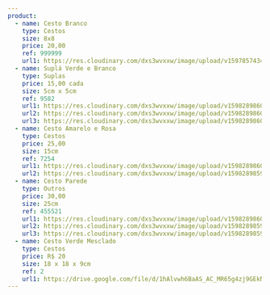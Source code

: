 ```yaml
---
product:
  - name: Cesto Branco
    type: Cestos
    size: 8x8
    price: 20,00
    ref: 999999
    url1: https://res.cloudinary.com/dxs3wvxxw/image/upload/v1597857434/atelieDaAdri/card3.jpg
  - name: Suplá Verde e Branco
    type: Suplas
    price: 15,00 cada
    size: 5cm x 5cm
    ref: 9582
    url1: https://res.cloudinary.com/dxs3wvxxw/image/upload/v1598289860/atelieDaAdri/cms/supla-verde1-min.jpg
    url2: https://res.cloudinary.com/dxs3wvxxw/image/upload/v1598289860/atelieDaAdri/cms/supla-verde2-min.jpg
    url3: https://res.cloudinary.com/dxs3wvxxw/image/upload/v1598289860/atelieDaAdri/cms/supla-verde3-min.jpg
  - name: Cesto Amarelo e Rosa
    type: Cestos
    price: 25,00
    size: 15cm
    ref: 7254
    url1: https://res.cloudinary.com/dxs3wvxxw/image/upload/v1598289860/atelieDaAdri/cms/cesto-amarelo-rosa1-min.jpg
    url2: https://res.cloudinary.com/dxs3wvxxw/image/upload/v1598289859/atelieDaAdri/cms/cesto-amarelo-rosa2-min.jpg
  - name: Cesto Parede
    type: Outros
    price: 30,00
    size: 25cm
    ref: 455521
    url1: https://res.cloudinary.com/dxs3wvxxw/image/upload/v1598289860/atelieDaAdri/cms/cesto-parede3-min.jpg
    url2: https://res.cloudinary.com/dxs3wvxxw/image/upload/v1598289859/atelieDaAdri/cms/cesto-parede1-min.jpg
    url3: https://res.cloudinary.com/dxs3wvxxw/image/upload/v1598289859/atelieDaAdri/cms/cesto-parede2-min.jpg
  - name: Cesto Verde Mesclado
    type: Cestos
    price: R$ 20
    size: 18 x 18 x 9cm
    ref: 2
    url1: https://drive.google.com/file/d/1hAlvwh6BaAS_AC_MR65g4zj9GEkNbuLL/view?usp=sharing
---
```

